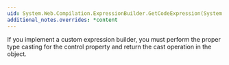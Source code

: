 ```yaml
---
uid: System.Web.Compilation.ExpressionBuilder.GetCodeExpression(System.Web.UI.BoundPropertyEntry,System.Object,System.Web.Compilation.ExpressionBuilderContext)
additional_notes.overrides: *content
---
```


<p>If you implement a custom expression builder, you must perform the proper type casting for the control property and return the cast operation in the <xref href="System.CodeDom.CodeExpression"></xref> object.</p>


